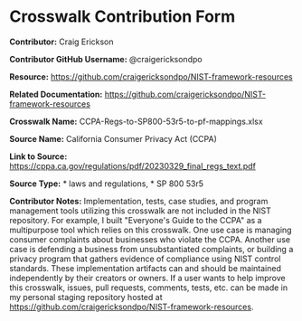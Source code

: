 # Crosswalk Contribution Form

**Contributor:** Craig Erickson

**Contributor GitHub Username:** @craigericksondpo

**Resource:** <https://github.com/craigericksondpo/NIST-framework-resources>

**Related Documentation:** <https://github.com/craigericksondpo/NIST-framework-resources>

**Crosswalk Name:** CCPA-Regs-to-SP800-53r5-to-pf-mappings.xlsx

**Source Name:** California Consumer Privacy Act (CCPA)

**Link to Source:** <https://cppa.ca.gov/regulations/pdf/20230329_final_regs_text.pdf>

**Source Type:** \* laws and regulations, \* SP 800 53r5

**Contributor Notes:** Implementation, tests, case studies, and program management tools utilizing this crosswalk are not included in the NIST repository. For example, I built "Everyone's Guide to the CCPA" as a multipurpose tool which relies on this crosswalk. One use case is managing consumer complaints about businesses who violate the CCPA. Another use case is defending a business from unsubstantiated complaints, or building a privacy program that gathers evidence of compliance using NIST control standards. These implementation artifacts can and should be maintained independently by their creators or owners. If a user wants to help improve this crosswalk, issues, pull requests, comments, tests, etc. can be made in my personal staging repository hosted at <https://github.com/craigericksondpo/NIST-framework-resources>.
